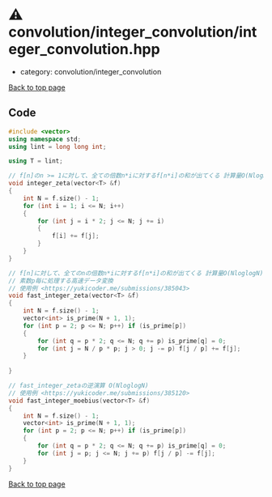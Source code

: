 <!-- mathjax config similar to math.stackexchange -->
<script type="text/javascript" async
  src="https://cdnjs.cloudflare.com/ajax/libs/mathjax/2.7.5/MathJax.js?config=TeX-MML-AM_CHTML">
</script>
<script type="text/x-mathjax-config">
  MathJax.Hub.Config({
    TeX: { equationNumbers: { autoNumber: "AMS" }},
    tex2jax: {
      inlineMath: [ ['$','$'] ],
      processEscapes: true
    },
    "HTML-CSS": { matchFontHeight: false },
    displayAlign: "left",
    displayIndent: "2em"
  });
</script>

<script type="text/javascript" src="https://cdnjs.cloudflare.com/ajax/libs/jquery/3.4.1/jquery.min.js"></script>
<script src="https://cdn.jsdelivr.net/npm/jquery-balloon-js@1.1.2/jquery.balloon.min.js" integrity="sha256-ZEYs9VrgAeNuPvs15E39OsyOJaIkXEEt10fzxJ20+2I=" crossorigin="anonymous"></script>
<script type="text/javascript" src="../../../assets/js/copy-button.js"></script>
<link rel="stylesheet" href="../../../assets/css/copy-button.css" />


# :warning: convolution/integer_convolution/integer_convolution.hpp
* category: convolution/integer_convolution


[Back to top page](../../../index.html)



## Code
```cpp
#include <vector>
using namespace std;
using lint = long long int;

using T = lint;

// f[n]のn >= 1に対して、全ての倍数n*iに対するf[n*i]の和が出てくる 計算量O(NlogN)
void integer_zeta(vector<T> &f)
{
    int N = f.size() - 1;
    for (int i = 1; i <= N; i++)
    {
        for (int j = i * 2; j <= N; j += i)
        {
            f[i] += f[j];
        }
    }
}

// f[n]に対して、全てのnの倍数n*iに対するf[n*i]の和が出てくる 計算量O(NloglogN)
// 素数p毎に処理する高速データ変換
// 使用例 <https://yukicoder.me/submissions/385043>
void fast_integer_zeta(vector<T> &f)
{
    int N = f.size() - 1;
    vector<int> is_prime(N + 1, 1);
    for (int p = 2; p <= N; p++) if (is_prime[p])
    {
        for (int q = p * 2; q <= N; q += p) is_prime[q] = 0;
        for (int j = N / p * p; j > 0; j -= p) f[j / p] += f[j];
    }
    
}

// fast_integer_zetaの逆演算 O(NloglogN)
// 使用例 <https://yukicoder.me/submissions/385120>
void fast_integer_moebius(vector<T> &f)
{
    int N = f.size() - 1;
    vector<int> is_prime(N + 1, 1);
    for (int p = 2; p <= N; p++) if (is_prime[p])
    {
        for (int q = p * 2; q <= N; q += p) is_prime[q] = 0;
        for (int j = p; j <= N; j += p) f[j / p] -= f[j];
    }
}

```

[Back to top page](../../../index.html)

